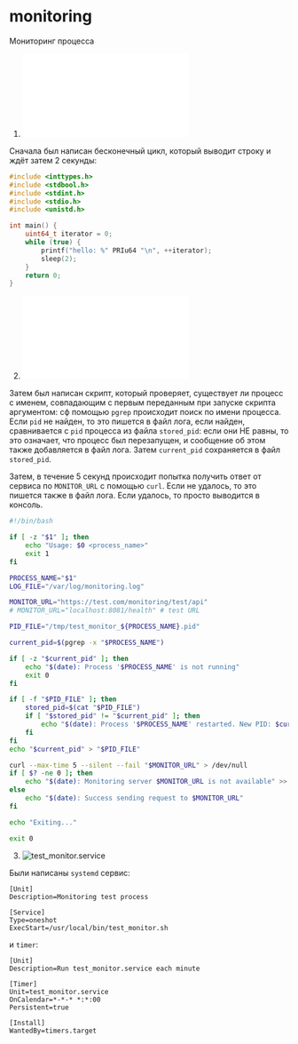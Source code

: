 # monitoring
Мониторинг процесса

1. ![inf_loop.c](./inf_loop.c)

Сначала был написан бесконечный цикл, который выводит строку и ждёт затем 2 секунды:

```c fold title:inf_loop.c
#include <inttypes.h>
#include <stdbool.h>
#include <stdint.h>
#include <stdio.h>
#include <unistd.h>

int main() {
    uint64_t iterator = 0;
    while (true) {
        printf("hello: %" PRIu64 "\n", ++iterator);
        sleep(2);
    }
    return 0;
}
```

2. ![test_monitor.sh](./test_monitor.sh)
   
Затем был написан скрипт, который проверяет, существует ли процесс с именем, совпадающим с первым переданным при запуске скрипта аргументом: сф помощью `pgrep` происходит поиск по имени процесса. Если `pid` не найден, то это пишется в файл лога, если найден, сравнивается с `pid` процесса из файла `stored_pid`: если они НЕ равны, то это означает, что процесс был перезапущен, и сообщение об этом также добавляется в файл лога. Затем `current_pid` сохраняется в файл `stored_pid`.

Затем, в течение 5 секунд происходит попытка получить ответ от сервиса по `MONITOR_URL` с помощью `curl`. Если не удалось, то это пишется также в файл лога. Если удалось, то просто выводится в консоль.

```bash
#!/bin/bash

if [ -z "$1" ]; then
    echo "Usage: $0 <process_name>"
    exit 1
fi

PROCESS_NAME="$1"
LOG_FILE="/var/log/monitoring.log"

MONITOR_URL="https://test.com/monitoring/test/api"
# MONITOR_URL="localhost:8081/health" # test URL

PID_FILE="/tmp/test_monitor_${PROCESS_NAME}.pid"

current_pid=$(pgrep -x "$PROCESS_NAME")

if [ -z "$current_pid" ]; then
    echo "$(date): Process '$PROCESS_NAME' is not running"
    exit 0
fi

if [ -f "$PID_FILE" ]; then
    stored_pid=$(cat "$PID_FILE")
    if [ "$stored_pid" != "$current_pid" ]; then
        echo "$(date): Process '$PROCESS_NAME' restarted. New PID: $current_pid" >> "$LOG_FILE"
    fi
fi
echo "$current_pid" > "$PID_FILE"

curl --max-time 5 --silent --fail "$MONITOR_URL" > /dev/null
if [ $? -ne 0 ]; then
    echo "$(date): Monitoring server $MONITOR_URL is not available" >> "$LOG_FILE"
else
    echo "$(date): Success sending request to $MONITOR_URL"
fi

echo "Exiting..."

exit 0
```

3. ![test_monitor.service](./test_monitor.service)

Были написаны `systemd` сервис:

```service
[Unit]
Description=Monitoring test process

[Service]
Type=oneshot
ExecStart=/usr/local/bin/test_monitor.sh
```

и `timer`:
```service
[Unit]
Description=Run test_monitor.service each minute

[Timer]
Unit=test_monitor.service
OnCalendar=*-*-* *:*:00
Persistent=true

[Install]
WantedBy=timers.target
```
